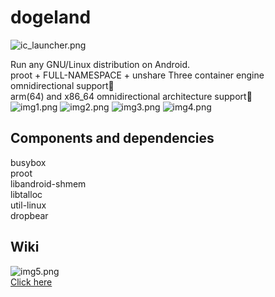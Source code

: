 # dogeland
![ic_launcher.png](app/src/main/res/mipmap-xhdpi/ic_launcher.png)
  
Run any GNU/Linux distribution on Android.  
proot + FULL-NAMESPACE + unshare Three container engine omnidirectional support🌸  
 arm(64) and x86_64 omnidirectional architecture support🌹  
![img1.png](docs/images/img1.png)
![img2.png](docs/images/img2.png)
![img3.png](docs/images/img3.png)
![img4.png](docs/images/img4.png)
  
  
## Components and dependencies
  
busybox  
proot  
libandroid-shmem  
libtalloc  
util-linux  
dropbear  
  
## Wiki
![img5.png](docs/images/img5.gif)  
[Click here](docs/guide.md)